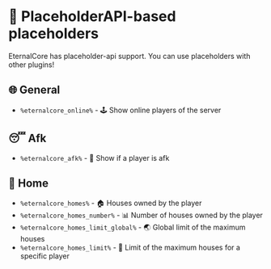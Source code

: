 # 📌 PlaceholderAPI-based placeholders

EternalCore has placeholder-api support. You can use placeholders with other plugins!

## 🌐 General

- `%eternalcore_online%` - 🕹️ Show online players of the server

## 😴 Afk

- `%eternalcore_afk%` - 🚫 Show if a player is afk

## 🏡 Home

- `%eternalcore_homes%` - 🏠 Houses owned by the player
- `%eternalcore_homes_number%` - 📊 Number of houses owned by the player
- `%eternalcore_homes_limit_global%` - 🌏 Global limit of the maximum houses
- `%eternalcore_homes_limit%` - 📅 Limit of the maximum houses for a specific player
